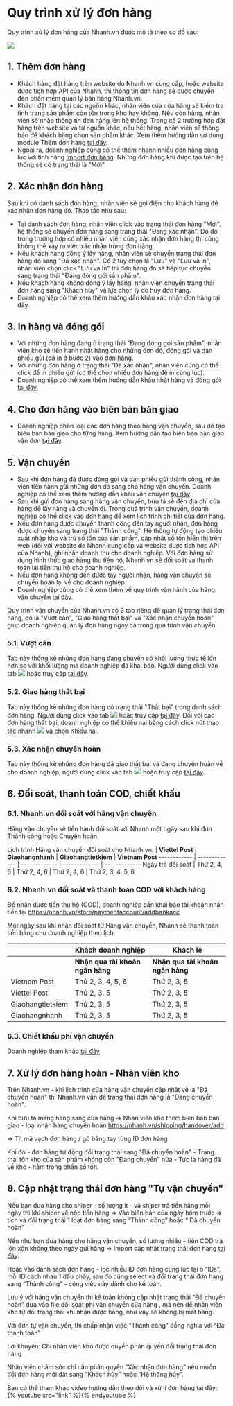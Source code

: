 # Quy trình xử lý đơn hàng

Quy trình xử lý đơn hàng của Nhanh.vn được mô tả theo sơ đồ sau:

![](https://raw.githubusercontent.com/nhanhapi/manual/master/docs/don-hang/img/quy-trinh-xu-ly-DH-1.jpg)

## 1. Thêm đơn hàng 
- Khách hàng đặt hàng trên website do Nhanh.vn cung cấp, hoặc website được tích hợp API của Nhanh, thì thông tin đơn hàng sẽ được chuyển đến phần mềm quản lý bán hàng Nhanh.vn.
- Khách đặt hàng tại các nguồn khác, nhân viên của cửa hàng sẽ kiểm tra tình trang sản phẩm còn tồn trong kho hay không. Nếu còn hàng, nhân viên sẽ nhập thông tin đơn hàng lên hệ thống. Trong cả 2 trường hợp đặt hàng trên website và từ nguồn khác, nếu hết hàng, nhân viên sẽ thông báo để khách hàng chọn sản phẩm khác. Xem thêm hướng dẫn sử dụng module Thêm đơn hàng [tại đây](link).
- Ngoài ra, doanh nghiệp cũng có thể thêm nhanh nhiều đơn hàng cùng lúc với tính năng [Import đơn hàng](link).
Những đơn hàng khi được tạo trên hệ thống sẽ có trạng thái là "Mới".

## 2. Xác nhận đơn hàng

Sau khi có danh sách đơn hàng, nhân viên sẽ gọi điện cho khách hàng để xác nhận đơn hàng đó. Thao tác như sau:

- Tại danh sách đơn hàng, nhân viên click vào trạng thái đơn hàng "Mới", hệ thống sẽ chuyển đơn hàng sang trạng thái "Đang xác nhận". Do đó trong trường hợp có nhiều nhân viên cùng xác nhận đơn hàng thì cũng không thể xảy ra việc xác nhận trùng đơn hàng.
- Nếu khách hàng đồng ý lấy hàng, nhân viên sẽ chuyển trạng thái đơn hàng đó sang "Đã xác nhận". Có 2 tùy chọn là "Lưu" và "Lưu và in", nhân viên chọn click "Lưu và In" thì đơn hàng đó sẽ tiếp tục chuyển sang trạng thái "Đang đóng gói sản phẩm".
- Nếu khách hàng không đồng ý lấy hàng, nhân viên chuyển trạng thái đơn hàng sang "Khách hủy" và lựa chọn lý do hủy đơn hàng.
- Doanh nghiệp có thể xem thêm hướng dẫn khâu xác nhận đơn hàng tại đây.

## 3. In hàng và đóng gói

- Với những đơn hàng đang ở trạng thái "Đang đóng gói sản phẩm", nhân viên kho sẽ tiến hành nhặt hàng cho những đơn đó, đóng gói và dán phiểu gửi (đã in ở bước 2) vào đơn hàng.
- Với những đơn hàng ở trạng thái "Đã xác nhận", nhân viên cũng có thể click để in phiếu gửi (có thể chọn nhiều đơn hàng để in cùng lúc).
- Doanh nghiệp có thể xem thêm hướng dẫn khâu nhặt hàng và đóng gói [tại đây](link).

## 4. Cho đơn hàng vào biên bản bàn giao
- Doanh nghiệp phân loại các đơn hàng theo hãng vận chuyển, sau đó tạo biên bản bàn giao cho từng hãng. Xem hướng dẫn tạo biên bản bàn giao vận đơn [tại đây](link).

## 5. Vận chuyển
- Sau khi đơn hàng đã được đóng gói và dán phiếu gửi thành công, nhân viên tiến hành gửi những đơn đó sang cho hãng vận chuyển. Doanh nghiệp có thể xem thêm hướng dẫn khâu vận chuyên [tại đây](link).
- Sau khi gửi đơn hàng sang hãng vận chuyển, bưu tá sẽ đến địa chỉ cửa hàng để lấy hàng và chuyển đi. Trong quá trình vận chuyển, doanh nghiệp có thể click vào đơn hàng để xem lịch trình chi tiết của đơn hàng.
- Nếu đơn hàng được chuyển thành công đến tay người nhận, đơn hàng được chuyển sang trạng thái "Thành công". Hệ thống tự động tạo phiếu xuất nhập kho và trừ số tồn của sản phẩm, cập nhật số tồn hiển thị trên web (đối với website do Nhanh cung cấp và website được tích hợp API của Nhanh), ghi nhận doanh thu cho doanh nghiệp. Với đơn hàng sử dụng hình thức giao hàng thu tiền hộ, Nhanh.vn sẽ đối soát và thanh toán lại tiền thu hộ cho doanh nghiệp.
- Nếu đơn hàng không đến được tay người nhận, hãng vận chuyển sẽ chuyển hoàn lại về cho doanh nghiệp.
- Doanh nghiệp cũng có thể xem thêm về quy trình vận hành của hãng vận chuyển [tại đây](link).

Quy trình vận chuyển của Nhanh.vn có 3 tab riêng để quản lý trạng thái đơn hàng, đó là "Vượt cân", "Giao hàng thất bại" và "Xác nhận chuyển hoàn" giúp doanh nghiệp quản lý đơn hàng ngay cả trong quá trình vận chuyển.

### 5.1. Vượt cân

Tab này thống kê những đơn hàng đang chuyển có khối lượng thực tế lớn hơn so với khối lượng mà doanh nghiệp đã khai báo. Người dùng click vào tab ![](https://raw.githubusercontent.com/nhanhapi/manual/master/docs/don-hang/img/quy-trinh-xu-ly-DH-2.jpg)  hoặc truy cập [tại đây](link).

### 5.2. Giao hàng thất bại

Tab này thống kê những đơn hàng có trạng thái "Thất bại" trong danh sách đơn hàng. Người dùng click vào tab ![](link) hoặc truy cập [tại đây](link). Đối với các đơn hàng thất bại, doanh nghiệp có thể khiếu nại bằng cách click nút thao tác nhanh ![](link) và chọn Khiếu nại.

### 5.3. Xác nhận chuyển hoàn

Tab này thống kê những đơn hàng đã giao thất bại và đang chuyển hoàn về cho doanh nghiệp, người dùng click vào tab ![](link) hoặc truy cập [tại đây](link).

## 6. Đối soát, thanh toán COD, chiết khấu
### 6.1. Nhanh.vn đối soát với hãng vận chuyển

Hãng vận chuyển sẽ tiền hành đối soát với Nhanh một ngày sau khi đơn Thành công hoặc Chuyển hoàn.

Lịch trình Hãng vận chuyển đối soát cho Nhanh.vn:
[]() | **Viettel Post** | **Giaohangnhanh** | **Giaohangtietkiem** | **Vietnam Post**
------------ | ------------- | ------------- | ------------- | -------------
Ngày trả đối soát | Thứ 2, 4, 6 | Thứ 2, 4, 6 | Thứ 2, 4, 6 | Thứ 2, 3, 4, 5, 6

### 6.2. Nhanh.vn đối soát và thanh toán COD với khách hàng

Để nhận được tiền thu hộ (COD), doanh nghiệp cần khai báo tài khoản nhận tiền tại https://nhanh.vn/store/paymentaccount/addbankacc

Một ngày sau khi nhận đối soát từ Hãng vận chuyển, Nhanh sẽ thanh toán tiền hàng cho doanh nghiệp theo lịch:

[]() | **Khách doanh nghiệp** | **Khách lẻ**
------------ | ------------- | -------------
[]() | **Nhận qua tài khoản ngân hàng** | **Nhận qua tài khoản ngân hàng**
Vietnam Post | Thứ 2, 3, 4, 5, 6 | Thứ 2, 3, 5
Viettel Post | Thứ 2, 3, 5 | Thứ 2, 3, 5
Giaohangtietkiem | Thứ 2, 3, 5 | Thứ 2, 3, 5
Giaohangnhanh | Thứ 2, 3, 5 | Thứ 2, 3, 5

### 6.3. Chiết khấu phí vận chuyển
Doanh nghiệp tham khảo [tại đây](link)

## 7. Xử lý đơn hàng hoàn - Nhân viên kho
Trên Nhanh.vn - khi lịch trình của hãng vận chuyển cập nhật về là "Đã chuyển hoàn" thì Nhanh.vn vẫn để trạng thái đơn hàng là "Đang chuyển hoàn".

Khi bưu tá mang hàng sang cửa hàng => Nhân viên kho thêm biên bản bàn giao - loại nhận hàng chuyển hoàn https://nhanh.vn/shipping/handover/add

=> Tít mã vạch đơn hàng / gõ bằng tay từng ID đơn hàng

Khi đó - đơn hàng tự động đổi trạng thái sang "Đã chuyển hoàn" - Trạng thái tồn kho của sản phẩm không còn "Đang chuyển" nữa - Tức là hàng đã về kho - nằm trong phần số tồn.

## 8. Cập nhật trạng thái đơn hàng "Tự vận chuyển"

Nếu bạn đưa hàng cho shiper - số lượng ít - và shiper trả tiền hàng mỗi ngày thì khi shiper về nộp tiền hàng => Vào biên bản của ngày hôm trước => tích và đổi trạng thái 1 loạt đơn hàng sang “Thành công”  hoặc “ Đã chuyển hoàn”

Nếu như bạn đưa hàng cho hãng vận chuyển, số lượng nhiều - tiền COD trả lộn xộn không theo ngày gửi hàng => Import cập nhật trạng thái đơn hàng [tại đây](link).

Hoặc vào danh sách đơn hàng - lọc nhiều ID đơn hàng cùng lúc tại ô “IDs”, mỗi ID cách nhau 1 dấu phẩy, sau đó cũng select và đổi trang thái đơn hàng sang “Thành công” - công viêc này dành cho kế toán.

Lưu ý với hãng vận chuyển thì kế toán không cập nhật trạng thái “Đã chuyển hoàn” dựa vào file đối soát phí vận chuyển của hãng , mà nên để nhân viên kho tự đổi trạng thái khi nhận được hàng, như vậy sẽ không bị mất hàng.

Với đơn tự vận chuyển, thì chấp nhận việc “Thành công” đồng nghĩa với “Đã thanh toán”

Lời khuyên: Chỉ nhân viên kho được quyền phân quyền đổi trạng thái đơn hàng

Nhân viên chăm sóc chỉ cần phân quyền “Xác nhận đơn hàng“ nếu muốn đổi đơn hàng mới đặt sang “Khách hủy” hoặc “Hệ thống hủy”.

Bạn có thể tham khảo video hướng dẫn theo dõi và xử lí đơn hàng tại đây:
{% youtube src="link" %}{% endyoutube %}
